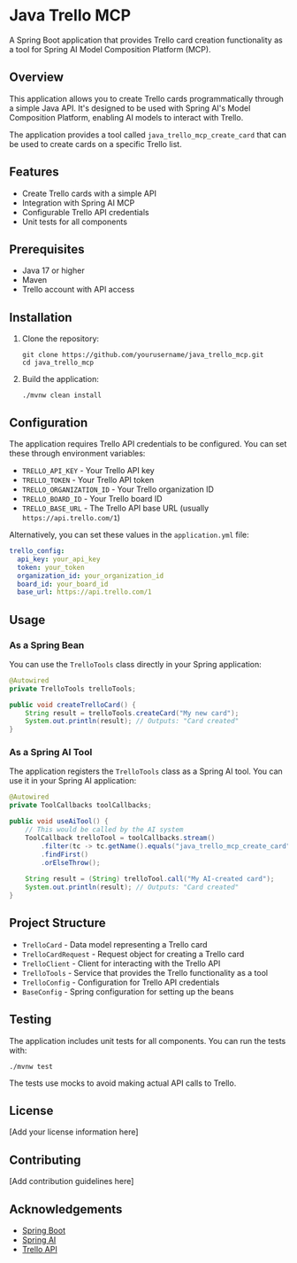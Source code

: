 # Java Trello MCP

A Spring Boot application that provides Trello card creation functionality as a tool for Spring AI Model Composition Platform (MCP).

## Overview

This application allows you to create Trello cards programmatically through a simple Java API. It's designed to be used with Spring AI's Model Composition Platform, enabling AI models to interact with Trello.

The application provides a tool called `java_trello_mcp_create_card` that can be used to create cards on a specific Trello list.

## Features

- Create Trello cards with a simple API
- Integration with Spring AI MCP
- Configurable Trello API credentials
- Unit tests for all components

## Prerequisites

- Java 17 or higher
- Maven
- Trello account with API access

## Installation

1. Clone the repository:
   ```
   git clone https://github.com/yourusername/java_trello_mcp.git
   cd java_trello_mcp
   ```

2. Build the application:
   ```
   ./mvnw clean install
   ```

## Configuration

The application requires Trello API credentials to be configured. You can set these through environment variables:

- `TRELLO_API_KEY` - Your Trello API key
- `TRELLO_TOKEN` - Your Trello API token
- `TRELLO_ORGANIZATION_ID` - Your Trello organization ID
- `TRELLO_BOARD_ID` - Your Trello board ID
- `TRELLO_BASE_URL` - The Trello API base URL (usually `https://api.trello.com/1`)

Alternatively, you can set these values in the `application.yml` file:

```yaml
trello_config:
  api_key: your_api_key
  token: your_token
  organization_id: your_organization_id
  board_id: your_board_id
  base_url: https://api.trello.com/1
```

## Usage

### As a Spring Bean

You can use the `TrelloTools` class directly in your Spring application:

```java
@Autowired
private TrelloTools trelloTools;

public void createTrelloCard() {
    String result = trelloTools.createCard("My new card");
    System.out.println(result); // Outputs: "Card created"
}
```

### As a Spring AI Tool

The application registers the `TrelloTools` class as a Spring AI tool. You can use it in your Spring AI application:

```java
@Autowired
private ToolCallbacks toolCallbacks;

public void useAiTool() {
    // This would be called by the AI system
    ToolCallback trelloTool = toolCallbacks.stream()
        .filter(tc -> tc.getName().equals("java_trello_mcp_create_card"))
        .findFirst()
        .orElseThrow();
    
    String result = (String) trelloTool.call("My AI-created card");
    System.out.println(result); // Outputs: "Card created"
}
```

## Project Structure

- `TrelloCard` - Data model representing a Trello card
- `TrelloCardRequest` - Request object for creating a Trello card
- `TrelloClient` - Client for interacting with the Trello API
- `TrelloTools` - Service that provides the Trello functionality as a tool
- `TrelloConfig` - Configuration for Trello API credentials
- `BaseConfig` - Spring configuration for setting up the beans

## Testing

The application includes unit tests for all components. You can run the tests with:

```
./mvnw test
```

The tests use mocks to avoid making actual API calls to Trello.

## License

[Add your license information here]

## Contributing

[Add contribution guidelines here]

## Acknowledgements

- [Spring Boot](https://spring.io/projects/spring-boot)
- [Spring AI](https://spring.io/projects/spring-ai)
- [Trello API](https://developer.atlassian.com/cloud/trello/rest/api-group-actions/)